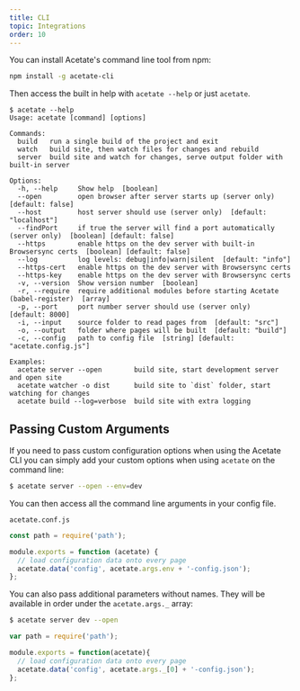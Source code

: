 ```yaml
---
title: CLI
topic: Integrations
order: 10
---
```


You can install Acetate's command line tool from npm:

```bash
npm install -g acetate-cli
```

Then access the built in help with `acetate --help` or just `acetate`.

```plain
$ acetate --help
Usage: acetate [command] [options]

Commands:
  build   run a single build of the project and exit
  watch   build site, then watch files for changes and rebuild
  server  build site and watch for changes, serve output folder with built-in server

Options:
  -h, --help     Show help  [boolean]
  --open         open browser after server starts up (server only)  [default: false]
  --host         host server should use (server only)  [default: "localhost"]
  --findPort     if true the server will find a port automatically (server only)  [boolean] [default: false]
  --https        enable https on the dev server with built-in Browsersync certs  [boolean] [default: false]
  --log          log levels: debug|info|warn|silent  [default: "info"]
  --https-cert   enable https on the dev server with Browsersync certs
  --https-key    enable https on the dev server with Browsersync certs
  -v, --version  Show version number  [boolean]
  -r, --require  require additional modules before starting Acetate (babel-register)  [array]
  -p, --port     port number server should use (server only)  [default: 8000]
  -i, --input    source folder to read pages from  [default: "src"]
  -o, --output   folder where pages will be built  [default: "build"]
  -c, --config   path to config file  [string] [default: "acetate.config.js"]

Examples:
  acetate server --open        build site, start development server and open site
  acetate watcher -o dist      build site to `dist` folder, start watching for changes
  acetate build --log=verbose  build site with extra logging
```

## Passing Custom Arguments

If you need to pass custom configuration options when using the Acetate CLI you can simply add your custom options when using `acetate` on the command line:

```bash
$ acetate server --open --env=dev
```

You can then access all the command line arguments in your config file.

<code class="filename">acetate.conf.js</code>

```js
const path = require('path');

module.exports = function (acetate) {
  // load configuration data onto every page
  acetate.data('config', acetate.args.env + '-config.json');
};
```

You can also pass additional parameters without names. They will be available in order under the `acetate.args._` array:

```bash
$ acetate server dev --open
```

```js
var path = require('path');

module.exports = function(acetate){
  // load configuration data onto every page
  acetate.data('config', acetate.args._[0] + '-config.json');
};
```

